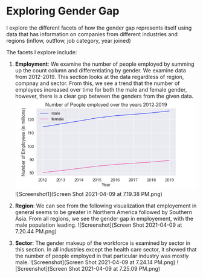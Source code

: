 # Exploring Gender Gap

I explore the different facets of how the gender gap represents itself using data that has information on companies from different industries and regions (inflow, outflow, job category, year joined)

The facets I explore include:

  1. <b>Employment</b>: We examine the number of people employed by summing up the count column and differentiating by gender. We examine data from 2012-2019. This section looks at the data regardless of region, compnay and sector. From this, we see a trend that the number of employees increased over time for both the male and female gender, however, there is a clear gap between the genders from the given data.
  ![Screenshot](screenshot.png)
  ![Screenshot1](Screen Shot 2021-04-09 at 7.19.38 PM.png)

  
  
  2. <b>Region</b>: We can see from the following visualization that employement in general seems to be greater in Northern America followed by Southern Asia. From all regions, we see the gender gap in employement, with the male population leading.
  ![Screenshot](Screen Shot 2021-04-09 at 7.20.44 PM.png)
 
  3. <b>Sector</b>: The gender makeup of the workforce is examined by sector in this section. In all industries except the health care sector, it showed that the number of people employed in that particular industry was mostly male.
  ![Screenshot](Screen Shot 2021-04-09 at 7.24.14 PM.png)
  ![Screenshot](Screen Shot 2021-04-09 at 7.25.09 PM.png)
 
  

